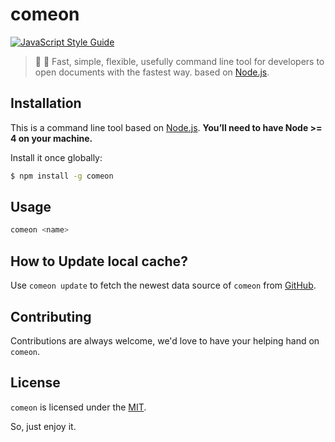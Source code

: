 # comeon

[![JavaScript Style Guide](https://img.shields.io/badge/code_style-standard-brightgreen.svg)](https://standardjs.com)

> :beer: :rocket:  Fast, simple, flexible, usefully command line tool for developers to open documents with the fastest way. based on [Node.js](https://nodejs.org/en/).

## Installation

This is a command line tool based on [Node.js](https://nodejs.org/en/). **You’ll need to have Node >= 4 on your machine.**

Install it once globally:

```bash
$ npm install -g comeon
```

## Usage

```bash
comeon <name>
```

## How to Update local cache?

Use `comeon update` to fetch the newest data source of `comeon` from [GitHub](https://github.com/sqrthree/comeon).

## Contributing

Contributions are always welcome, we'd love to have your helping hand on `comeon`.

## License

`comeon` is licensed under the [MIT](https://github.com/sqrthree/comeon/blob/master/LICENSE).

So, just enjoy it.
